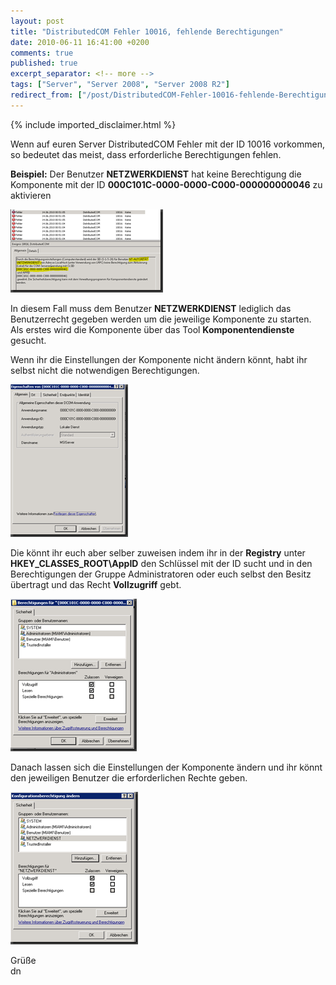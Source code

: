 ```yaml
---
layout: post
title: "DistributedCOM Fehler 10016, fehlende Berechtigungen"
date: 2010-06-11 16:41:00 +0200
comments: true
published: true
excerpt_separator: <!-- more -->
tags: ["Server", "Server 2008", "Server 2008 R2"]
redirect_from: ["/post/DistributedCOM-Fehler-10016-fehlende-Berechtigungen", "/post/distributedcom-fehler-10016-fehlende-berechtigungen"]
---
```

<!-- more -->
{% include imported_disclaimer.html %}
<p>Wenn auf euren Server DistributedCOM Fehler mit der ID 10016 vorkommen, so bedeutet das meist, dass erforderliche Berechtigungen fehlen.</p>  <p><strong>Beispiel:</strong> Der Benutzer <strong>NETZWERKDIENST</strong> hat keine Berechtigung die Komponente mit der ID <strong>000C101C-0000-0000-C000-000000000046</strong> zu aktivieren</p>  <p><a href="/assets/image_130.png" target="_blank"><img style="border-bottom: 0px; border-left: 0px; display: inline; border-top: 0px; border-right: 0px" title="image" border="0" alt="image" src="/assets/image_thumb_130.png" width="244" height="133" /></a> </p>  <p>In diesem Fall muss dem Benutzer <strong>NETZWERKDIENST</strong> lediglich das Benutzerrecht gegeben werden um die jeweilige Komponente zu starten. Als erstes wird die Komponente über das Tool <strong>Komponentendienste </strong>gesucht. </p>  <p>Wenn ihr die Einstellungen der Komponente nicht ändern könnt, habt ihr selbst nicht die notwendigen Berechtigungen. </p>  <p><a href="/assets/image_131.png" target="_blank"><img style="border-bottom: 0px; border-left: 0px; display: inline; border-top: 0px; border-right: 0px" title="image" border="0" alt="image" src="/assets/image_thumb_131.png" width="188" height="244" /></a> </p>  <p>Die könnt ihr euch aber selber zuweisen indem ihr in der <strong>Registry</strong> unter <strong>HKEY_CLASSES_ROOT\AppID</strong> den Schlüssel mit der ID sucht und in den Berechtigungen der Gruppe Administratoren oder euch selbst den Besitz übertragt und das Recht <strong>Vollzugriff</strong> gebt.</p>  <p><a href="/assets/image_132.png" target="_blank"><img style="border-bottom: 0px; border-left: 0px; display: inline; border-top: 0px; border-right: 0px" title="image" border="0" alt="image" src="/assets/image_thumb_132.png" width="202" height="244" /></a> </p>  <p>Danach lassen sich die Einstellungen der Komponente ändern und ihr könnt den jeweiligen Benutzer die erforderlichen Rechte geben.</p>  <p><a href="/assets/image_133.png" target="_blank"><img style="border-bottom: 0px; border-left: 0px; display: inline; border-top: 0px; border-right: 0px" title="image" border="0" alt="image" src="/assets/image_thumb_133.png" width="204" height="244" /></a>&#160;</p>  <p>Grüße   <br />dn</p>
